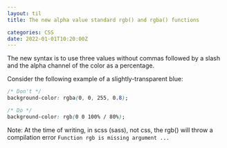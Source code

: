 ```yaml
---
layout: til
title: The new alpha value standard rgb() and rgba() functions

categories: CSS
date: 2022-01-01T10:20:00Z
---
```


The new syntax is to use three values without commas followed by a slash and the alpha channel of the color as a percentage.

Consider the following example of a slightly-transparent blue:

```css
/* Don't */
background-color: rgba(0, 0, 255, 0.8);
```

```css
/* Do */
background-color: rgb(0 0 100% / 80%);
```

Note: At the time of writing, in scss (sass), not css, the rgb() will throw a compilation error `Function rgb is missing argument ...`
